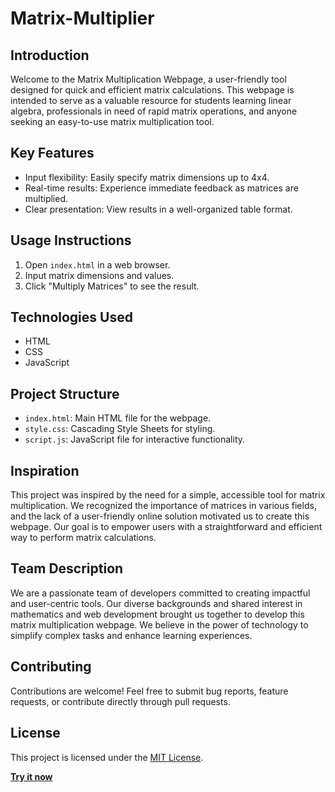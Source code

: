 # Matrix-Multiplier

## Introduction
Welcome to the Matrix Multiplication Webpage, a user-friendly tool designed for quick and efficient matrix calculations. This webpage is intended to serve as a valuable resource for students learning linear algebra, professionals in need of rapid matrix operations, and anyone seeking an easy-to-use matrix multiplication tool.

## Key Features
- Input flexibility: Easily specify matrix dimensions up to 4x4.
- Real-time results: Experience immediate feedback as matrices are multiplied.
- Clear presentation: View results in a well-organized table format.

## Usage Instructions
1. Open `index.html` in a web browser.
2. Input matrix dimensions and values.
3. Click "Multiply Matrices" to see the result.

## Technologies Used
- HTML
- CSS
- JavaScript

## Project Structure
- `index.html`: Main HTML file for the webpage.
- `style.css`: Cascading Style Sheets for styling.
- `script.js`: JavaScript file for interactive functionality.

## Inspiration
This project was inspired by the need for a simple, accessible tool for matrix multiplication. We recognized the importance of matrices in various fields, and the lack of a user-friendly online solution motivated us to create this webpage. Our goal is to empower users with a straightforward and efficient way to perform matrix calculations.

## Team Description
We are a passionate team of developers committed to creating impactful and user-centric tools. Our diverse backgrounds and shared interest in mathematics and web development brought us together to develop this matrix multiplication webpage. We believe in the power of technology to simplify complex tasks and enhance learning experiences.

## Contributing
Contributions are welcome! Feel free to submit bug reports, feature requests, or contribute directly through pull requests. 

## License
This project is licensed under the [MIT License](LICENSE).

[**Try it now**](https://Shahiriya01.github.io/Matrix-Multiplier)
